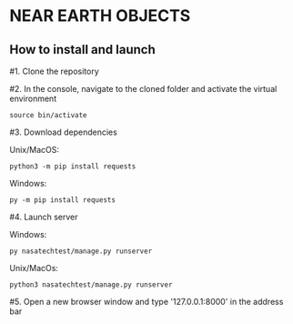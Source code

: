 # NEAR EARTH OBJECTS

## How to install and launch

#1. Clone the repository


#2. In the console, navigate to the cloned folder and activate the virtual environment

`source bin/activate`


#3. Download dependencies

Unix/MacOS:

`python3 -m pip install requests`


Windows:

`py -m pip install requests`

#4. Launch server

Windows:

`py nasatechtest/manage.py runserver`

Unix/MacOs:

`python3 nasatechtest/manage.py runserver`


#5. Open a new browser window and type '127.0.0.1:8000' in the address bar
